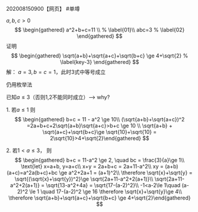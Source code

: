 202008150900【网页】 
#单墫

$a,b,c > 0$ 
$$
\begin{gathered}
    a^2+b+c=11 \\
    % \label{01}\\
    abc=3
    % \label{02}
\end{gathered}
$$
 证明 
$$
\begin{gathered}
        \sqrt{a+b}+\sqrt{a+c}+\sqrt{b+c} \ge 4+\sqrt{2}
        % \label{key-3}
    \end{gathered}
$$
解： $a=3,b=c=1$，此时3式中等号成立

仍用枚举法

已知$a\le 3$（否则1,2不能同时成立）--\> why?

1\. 若$a\le 1$ 则 
$$
\begin{gathered}
    b+c = 11 - a^2 \ge 10\\
    (\sqrt{a+b}+\sqrt{a+c})^2 =2a+b+c+2\sqrt{a+b}\sqrt{a+c}>b+c \ge 10 \\
    \sqrt{a+b} + \sqrt{a+c}+\sqrt{b+c}\ge \sqrt{10}+\sqrt{10} = 2\sqrt{10}>4+\sqrt{2}\end{gathered}
$$


2\. 若$1<a\le 3$， 则 
$$
\begin{gathered}
    b+c = 11-a^2 \ge 2, \quad  bc = \frac{3}{a}\ge 1\\
    \text{let} x=a+b, y=a+c\\
    x+y = 2a+b+c = 2a+11-a^2\\
    xy = (a+b)(a+c)=a^2a(b+c)+bc
    \ge a^2+2a+1 = (a+1)^2\\
    \therefore \sqrt{x}+\sqrt{y} = \sqrt{(\sqrt{x}+\sqrt{y})^2}\ge \sqrt{2a+11-a^2+2(a+1)}\\
    \sqrt{2a+11-a^2+2(a+1)} = \sqrt{13-a^2+4a} = \sqrt{17-(a-2)^2}\\
    -1<a-2\le 1\quad (a-2)^2 \le 1 \quad 17-(a-2)^2 \ge 16 \therefore \sqrt{x}+\sqrt{y}\ge 4\\
    \therefore  \sqrt{a+b}+\sqrt{a+c}+\sqrt{b+c} \ge 4+\sqrt{2}\end{gathered}
$$

